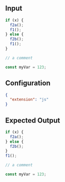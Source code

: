 
## Input
```javascript input
if (x) {
  f2a();
  f1();
} else {
  f2b();
  f1();
}

// a comment

const myVar = 123;
```

## Configuration
```json configuration
{
  "extension": "js"
}
```

## Expected Output
```javascript expected output
if (x) {
  f2a();
} else {
  f2b();
}
f1();

// a comment

const myVar = 123;
```
